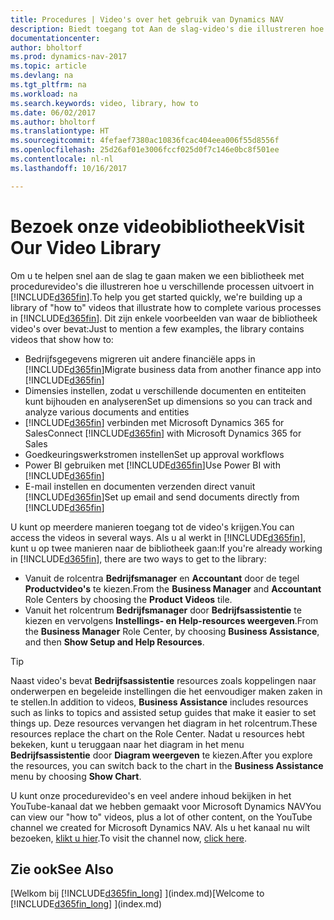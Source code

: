 ```yaml
---
title: Procedures | Video's over het gebruik van Dynamics NAV
description: Biedt toegang tot Aan de slag-video's die illustreren hoe u veel voorkomende taken uitvoert.
documentationcenter: 
author: bholtorf
ms.prod: dynamics-nav-2017
ms.topic: article
ms.devlang: na
ms.tgt_pltfrm: na
ms.workload: na
ms.search.keywords: video, library, how to
ms.date: 06/02/2017
ms.author: bholtorf
ms.translationtype: HT
ms.sourcegitcommit: 4fefaef7380ac10836fcac404eea006f55d8556f
ms.openlocfilehash: 25d26af01e3006fccf025d0f7c146e0bc8f501ee
ms.contentlocale: nl-nl
ms.lasthandoff: 10/16/2017

---
```

# <a name="visit-our-video-library"></a><span data-ttu-id="9a753-103">Bezoek onze videobibliotheek</span><span class="sxs-lookup"><span data-stu-id="9a753-103">Visit Our Video Library</span></span>
<span data-ttu-id="9a753-104">Om u te helpen snel aan de slag te gaan maken we een bibliotheek met procedurevideo's die illustreren hoe u verschillende processen uitvoert in [!INCLUDE[d365fin](includes/d365fin_md.md)].</span><span class="sxs-lookup"><span data-stu-id="9a753-104">To help you get started quickly, we're building up a library of "how to" videos that illustrate how to complete various processes in [!INCLUDE[d365fin](includes/d365fin_md.md)].</span></span> <span data-ttu-id="9a753-105">Dit zijn enkele voorbeelden van waar de bibliotheek video's over bevat:</span><span class="sxs-lookup"><span data-stu-id="9a753-105">Just to mention a few examples, the library contains videos that show how to:</span></span>  

* <span data-ttu-id="9a753-106">Bedrijfsgegevens migreren uit andere financiële apps in [!INCLUDE[d365fin](includes/d365fin_md.md)]</span><span class="sxs-lookup"><span data-stu-id="9a753-106">Migrate business data from another finance app into [!INCLUDE[d365fin](includes/d365fin_md.md)]</span></span>  
* <span data-ttu-id="9a753-107">Dimensies instellen, zodat u verschillende documenten en entiteiten kunt bijhouden en analyseren</span><span class="sxs-lookup"><span data-stu-id="9a753-107">Set up dimensions so you can track and analyze various documents and entities</span></span>
* <span data-ttu-id="9a753-108">[!INCLUDE[d365fin](includes/d365fin_md.md)] verbinden met Microsoft Dynamics 365 for Sales</span><span class="sxs-lookup"><span data-stu-id="9a753-108">Connect [!INCLUDE[d365fin](includes/d365fin_md.md)] with Microsoft Dynamics 365 for Sales</span></span>
* <span data-ttu-id="9a753-109">Goedkeuringswerkstromen instellen</span><span class="sxs-lookup"><span data-stu-id="9a753-109">Set up approval workflows</span></span>  
* <span data-ttu-id="9a753-110">Power BI gebruiken met [!INCLUDE[d365fin](includes/d365fin_md.md)]</span><span class="sxs-lookup"><span data-stu-id="9a753-110">Use Power BI with [!INCLUDE[d365fin](includes/d365fin_md.md)]</span></span>  
* <span data-ttu-id="9a753-111">E-mail instellen en documenten verzenden direct vanuit [!INCLUDE[d365fin](includes/d365fin_md.md)]</span><span class="sxs-lookup"><span data-stu-id="9a753-111">Set up email and send documents directly from [!INCLUDE[d365fin](includes/d365fin_md.md)]</span></span>  

<span data-ttu-id="9a753-112">U kunt op meerdere manieren toegang tot de video's krijgen.</span><span class="sxs-lookup"><span data-stu-id="9a753-112">You can access the videos in several ways.</span></span> <span data-ttu-id="9a753-113">Als u al werkt in [!INCLUDE[d365fin](includes/d365fin_md.md)], kunt u op twee manieren naar de bibliotheek gaan:</span><span class="sxs-lookup"><span data-stu-id="9a753-113">If you're already working in [!INCLUDE[d365fin](includes/d365fin_md.md)], there are two ways to get to the library:</span></span>

* <span data-ttu-id="9a753-114">Vanuit de rolcentra **Bedrijfsmanager** en **Accountant** door de tegel **Productvideo's** te kiezen.</span><span class="sxs-lookup"><span data-stu-id="9a753-114">From the **Business Manager** and **Accountant** Role Centers by choosing the **Product Videos** tile.</span></span>  
* <span data-ttu-id="9a753-115">Vanuit het rolcentrum **Bedrijfsmanager** door **Bedrijfsassistentie** te kiezen en vervolgens **Instellings- en Help-resources weergeven**.</span><span class="sxs-lookup"><span data-stu-id="9a753-115">From the **Business Manager** Role Center, by choosing **Business Assistance**, and then **Show Setup and Help Resources**.</span></span>  

> [!Tip]  
> <span data-ttu-id="9a753-116">Naast video's bevat **Bedrijfsassistentie** resources zoals koppelingen naar onderwerpen en begeleide instellingen die het eenvoudiger maken zaken in te stellen.</span><span class="sxs-lookup"><span data-stu-id="9a753-116">In addition to videos, **Business Assistance** includes resources such as links to topics and assisted setup guides that make it easier to set things up.</span></span> <span data-ttu-id="9a753-117">Deze resources vervangen het diagram in het rolcentrum.</span><span class="sxs-lookup"><span data-stu-id="9a753-117">These resources replace the chart on the Role Center.</span></span> <span data-ttu-id="9a753-118">Nadat u resources hebt bekeken, kunt u teruggaan naar het diagram in het menu **Bedrijfsassistentie** door **Diagram weergeven** te kiezen.</span><span class="sxs-lookup"><span data-stu-id="9a753-118">After you explore the resources, you can switch back to the chart in the **Business Assistance** menu by choosing **Show Chart**.</span></span>  
  
<span data-ttu-id="9a753-119">U kunt onze procedurevideo's en veel andere inhoud bekijken in het YouTube-kanaal dat we hebben gemaakt voor Microsoft Dynamics NAV</span><span class="sxs-lookup"><span data-stu-id="9a753-119">You can view our "how to" videos, plus a lot of other content, on the YouTube channel we created for Microsoft Dynamics NAV.</span></span> <span data-ttu-id="9a753-120">Als u het kanaal nu wilt bezoeken, [klikt u hier](https://go.microsoft.com/fwlink/?linkid=851533).</span><span class="sxs-lookup"><span data-stu-id="9a753-120">To visit the channel now, [click here](https://go.microsoft.com/fwlink/?linkid=851533).</span></span>

## <a name="see-also"></a><span data-ttu-id="9a753-121">Zie ook</span><span class="sxs-lookup"><span data-stu-id="9a753-121">See Also</span></span>
<span data-ttu-id="9a753-122">[Welkom bij [!INCLUDE[d365fin_long](includes/d365fin_long_md.md)] ](index.md)</span><span class="sxs-lookup"><span data-stu-id="9a753-122">[Welcome to [!INCLUDE[d365fin_long](includes/d365fin_long_md.md)] ](index.md)</span></span>

